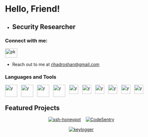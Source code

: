 <h1 align="left">Hello, Friend!</h1>

- ## Security Researcher

<h3 align="left">Connect with me:</h3>
<p align="left">
<a href="https://linkedin.com/in/rihadroshan" target="blank"><img align="center" src="https://raw.githubusercontent.com/rahuldkjain/github-profile-readme-generator/master/src/images/icons/Social/linked-in-alt.svg" alt="pk" height="30" width="40" /></a>
</p>

- Reach out to me at [rihadroshan@gmail.com](mailto:rihadroshan@gmail.com)

### Languages and Tools

<img align="left" alt="y" width="40px" style="padding-right:10px;" src="https://cdn.jsdelivr.net/gh/devicons/devicon/icons/c/c-original.svg"/>
<img align="left" alt="y" width="40px" style="padding-right:10px;" src="https://cdn.jsdelivr.net/gh/devicons/devicon/icons/python/python-original.svg"/>
<img align="left" alt="y" width="40px" style="padding-right:10px;" src="https://cdn.jsdelivr.net/gh/devicons/devicon/icons/javascript/javascript-original.svg"/>
<img align="left" alt="y" width="40px" style="padding-right:10px;" src="https://www.svgrepo.com/show/331760/sql-database-generic.svg"/>
<img align="left" alt="y" width="30px" style="padding-right:10px;" src="https://upload.wikimedia.org/wikipedia/commons/9/93/Amazon_Web_Services_Logo.svg"/>
<img align="left" alt="y" width="30px" style="padding-right:10px;" src="https://upload.wikimedia.org/wikipedia/commons/a/a8/Microsoft_Azure_Logo.svg"/>
<img align="left" alt="y" width="30px" style="padding-right:10px;" src="https://cdn.jsdelivr.net/gh/devicons/devicon/icons/docker/docker-original-wordmark.svg"/>
<img align="left" alt="y" width="30px" style="padding-right:10px;" src="https://www.vectorlogo.zone/logos/git-scm/git-scm-icon.svg"/>
<img align="left" alt="y" width="30px" style="padding-right:10px;" src="https://cdn.jsdelivr.net/gh/devicons/devicon/icons/linux/linux-original.svg"/>
<img align="left" alt="y" width="30px" style="padding-right:10px;" src="https://www.kali.org/images/kali-dragon-icon.svg"/>
<br>
<br>

## Featured Projects

<div style="display: flex; flex-wrap: wrap; gap: 16px; justify-content: center;">

  <div style="display: flex; gap: 16px;">
    <a href="https://github.com/rihadroshan/ssh-honeypot">
      <img src="https://github-readme-stats.vercel.app/api/pin/?username=rihadroshan&theme=dracula&hide_border=true&show_icons=true&repo=ssh-honeypot" alt="ssh-honeypot" />
    </a>
    <a href="https://github.com/rihadroshan/CodeSentry">
      <img src="https://github-readme-stats.vercel.app/api/pin/?username=rihadroshan&theme=dracula&hide_border=true&show_icons=true&repo=CodeSentry" alt="CodeSentry" />
    </a>
  </div>
  

  <div style="display: flex; justify-content: center; width: 100%;">
    <a href="https://github.com/rihadroshan/keylogger">
      <img src="https://github-readme-stats.vercel.app/api/pin/?username=rihadroshan&theme=dracula&hide_border=true&show_icons=true&repo=keylogger" alt="keylogger" />
    </a>
  </div>
</div>


